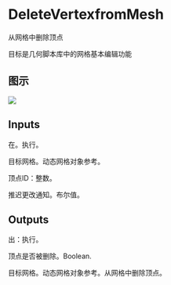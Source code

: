 # DeleteVertexfromMesh

从网格中删除顶点

目标是几何脚本库中的网格基本编辑功能

## 图示

![]($-20221218-19113669.png)

## Inputs

在。执行。

目标网格。动态网格对象参考。

顶点ID：整数。

推迟更改通知。布尔值。  

## Outputs

出：执行。

顶点是否被删除。Boolean.

目标网格。动态网格对象参考。从网格中删除顶点。
